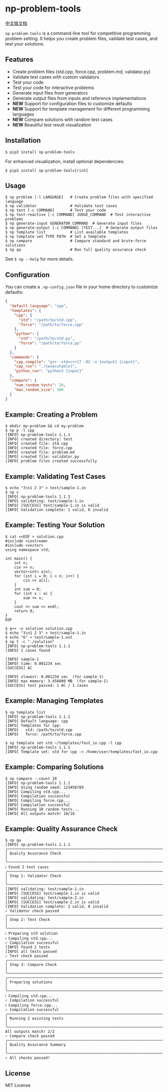 # np-problem-tools

[中文版文档](./README_zh.md)

`np-problem-tools` is a command-line tool for competitive programming problem setting. It helps you create problem files, validate test cases, and test your solutions.

## Features

- Create problem files (std.cpp, force.cpp, problem.md, validator.py)
- Validate test cases with custom validators
- Test your code
- Test your code for interactive problems
- Generate input files from generators
- Generate output files from inputs and reference implementations
- **NEW** Support for configuration files to customize defaults
- **NEW** Support for template management for different programming languages
- **NEW** Compare solutions with random test cases
- **NEW** Beautiful test result visualization

## Installation

```console
$ pip3 install np-problem-tools
```

For enhanced visualization, install optional dependencies:

```console
$ pip3 install np-problem-tools[rich]
```

## Usage

```console
$ np problem [-l LANGUAGE]   # Create problem files with specified language
$ np validator               # Validate test cases
$ np test [-c COMMAND]       # Test your code
$ np test-reactive [-c COMMAND] JUDGE_COMMAND  # Test interactive problems
$ np generate-input GENERATOR_COMMAND  # Generate input files
$ np generate-output [-c COMMAND] [TEST...]  # Generate output files
$ np template list           # List available templates
$ np template set TYPE PATH  # Set a template
$ np compare                 # Compare standard and brute-force solutions
$ np qa                      # Run full quality assurance check
```

See `$ np --help` for more details.

## Configuration

You can create a `.np-config.json` file in your home directory to customize defaults:

```json
{
  "default_language": "cpp",
  "templates": {
    "cpp": {
      "std": "/path/to/std.cpp",
      "force": "/path/to/force.cpp"
    },
    "python": {
      "std": "/path/to/std.py",
      "force": "/path/to/force.py"
    }
  },
  "commands": {
    "cpp_compile": "g++ -std=c++17 -O2 -o {output} {input}",
    "cpp_run": "./{executable}",
    "python_run": "python3 {input}"
  },
  "compare": {
    "num_random_tests": 20,
    "max_random_size": 100
  }
}
```

## Example: Creating a Problem

```console
$ mkdir my-problem && cd my-problem
$ np p -l cpp
[INFO] np-problem-tools 1.1.1
[INFO] created directory: test
[INFO] created file: std.cpp
[INFO] created file: force.cpp
[INFO] created file: problem.md
[INFO] created file: validator.py
[INFO] problem files created successfully
```

## Example: Validating Test Cases

```console
$ echo "3\n1 2 3" > test/sample-1.in
$ np v
[INFO] np-problem-tools 1.1.1
[INFO] validating: test/sample-1.in
[INFO] [SUCCESS] test/sample-1.in is valid
[INFO] Validation complete: 1 valid, 0 invalid
```

## Example: Testing Your Solution

```console
$ cat <<EOF > solution.cpp
#include <iostream>
#include <vector>
using namespace std;

int main() {
    int n;
    cin >> n;
    vector<int> a(n);
    for (int i = 0; i < n; i++) {
        cin >> a[i];
    }
    int sum = 0;
    for (int x : a) {
        sum += x;
    }
    cout << sum << endl;
    return 0;
}
EOF

$ g++ -o solution solution.cpp
$ echo "3\n1 2 3" > test/sample-1.in
$ echo "6" > test/sample-1.out
$ np t -c "./solution"
[INFO] np-problem-tools 1.1.1
[INFO] 1 cases found

[INFO] sample-1
[INFO] time: 0.001234 sec
[SUCCESS] AC

[INFO] slowest: 0.001234 sec  (for sample-1)
[INFO] max memory: 3.456000 MB  (for sample-1)
[SUCCESS] test passed: 1 AC / 1 cases
```

## Example: Managing Templates

```console
$ np template list
[INFO] np-problem-tools 1.1.1
[INFO] Default language: cpp
[INFO] Templates for cpp:
[INFO]   std: /path/to/std.cpp
[INFO]   force: /path/to/force.cpp

$ np template set std ~/templates/fast_io.cpp -l cpp
[INFO] np-problem-tools 1.1.1
[INFO] Template set: std for cpp -> /home/user/templates/fast_io.cpp
```

## Example: Comparing Solutions

```console
$ np compare --count 10
[INFO] np-problem-tools 1.1.1
[INFO] Using random seed: 123456789
[INFO] Compiling std.cpp...
[INFO] Compilation successful
[INFO] Compiling force.cpp...
[INFO] Compilation successful
[INFO] Running 10 random tests...
[INFO] All outputs match! 10/10
```

## Example: Quality Assurance Check

```console
$ np qa
[INFO] np-problem-tools 1.1.1
╭──────────────────────────────────────────────────────────────────────────────────────────────────────────╮
│ Quality Assurance Check                                                                                  │
╰──────────────────────────────────────────────────────────────────────────────────────────────────────────╯
ℹ Found 2 test cases
╭──────────────────────────────────────────────────────────────────────────────────────────────────────────╮
│ Step 1: Validator Check                                                                                  │
╰──────────────────────────────────────────────────────────────────────────────────────────────────────────╯
[INFO] validating: test/sample-1.in
[INFO] [SUCCESS] test/sample-1.in is valid
[INFO] validating: test/sample-2.in
[INFO] [SUCCESS] test/sample-2.in is valid
[INFO] Validation complete: 2 valid, 0 invalid
✓ Validator check passed
╭──────────────────────────────────────────────────────────────────────────────────────────────────────────╮
│ Step 2: Test Check                                                                                       │
╰──────────────────────────────────────────────────────────────────────────────────────────────────────────╯
ℹ Preparing std solution
ℹ Compiling std.cpp...
✓ Compilation successful
[INFO] found 2 tests
[INFO] all tests passed
✓ Test check passed
╭──────────────────────────────────────────────────────────────────────────────────────────────────────────╮
│ Step 3: Compare Check                                                                                    │
╰──────────────────────────────────────────────────────────────────────────────────────────────────────────╯
╭──────────────────────────────────────────────────────────────────────────────────────────────────────────╮
│ Preparing solutions                                                                                      │
╰──────────────────────────────────────────────────────────────────────────────────────────────────────────╯
ℹ Compiling std.cpp...
✓ Compilation successful
ℹ Compiling force.cpp...
✓ Compilation successful
╭──────────────────────────────────────────────────────────────────────────────────────────────────────────╮
│ Running 2 existing tests                                                                                 │
╰──────────────────────────────────────────────────────────────────────────────────────────────────────────╯
All outputs match! 2/2
✓ Compare check passed
╭──────────────────────────────────────────────────────────────────────────────────────────────────────────╮
│ Quality Assurance Summary                                                                                │
╰──────────────────────────────────────────────────────────────────────────────────────────────────────────╯
✓ All checks passed!
```

## License

MIT License
